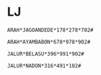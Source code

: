 # LJ

```
ARAH*JAGOANDEDE*178*278*702#
```

```
ARAH*AYAMBABON*678*978*902#
```

```
JALUR*BELASU*396*991*902#
```


```
JALUR*NADON*316*491*102#
```
